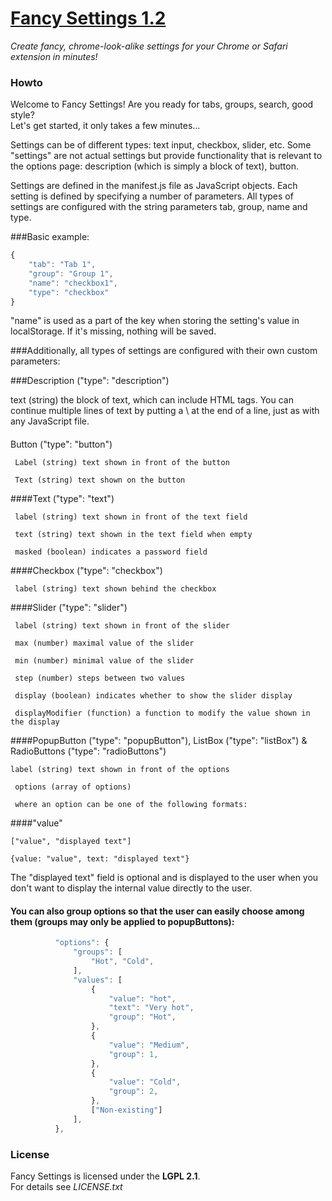 # [Fancy Settings 1.2](https://github.com/frankkohlhepp/fancy-settings)
*Create fancy, chrome-look-alike settings for your Chrome or Safari extension in minutes!*

### Howto
Welcome to Fancy Settings! Are you ready for tabs, groups, search, good style?  
Let's get started, it only takes a few minutes...

Settings can be of different types: text input, checkbox, slider, etc. Some "settings" are not actual settings but provide functionality that is relevant to the options page: description (which is simply a block of text), button.

Settings are defined in the manifest.js file as JavaScript objects. Each setting is defined by specifying a number of parameters. All types of settings are configured with the string parameters tab, group, name and type.

###Basic example:
```javascript
{
    "tab": "Tab 1",
    "group": "Group 1",
    "name": "checkbox1",
    "type": "checkbox"
}
```

"name" is used as a part of the key when storing the setting's value in localStorage. 
If it's missing, nothing will be saved.

###Additionally, all types of settings are configured with their own custom parameters:

###Description ("type": "description")

text (string) the block of text, which can include HTML tags. You can continue multiple lines of text by putting a \ at the end of a line, just as with any JavaScript file.

####
Button ("type": "button")
```
 Label (string) text shown in front of the button

 Text (string) text shown on the button
```

####Text ("type": "text")
```
 label (string) text shown in front of the text field

 text (string) text shown in the text field when empty

 masked (boolean) indicates a password field
```

####Checkbox ("type": "checkbox")
```
 label (string) text shown behind the checkbox
```

####Slider ("type": "slider")
```
 label (string) text shown in front of the slider

 max (number) maximal value of the slider

 min (number) minimal value of the slider 

 step (number) steps between two values

 display (boolean) indicates whether to show the slider display

 displayModifier (function) a function to modify the value shown in the display
```

####PopupButton ("type": "popupButton"), ListBox ("type": "listBox") & RadioButtons ("type": "radioButtons")
```
label (string) text shown in front of the options

 options (array of options)

 where an option can be one of the following formats:
```

####"value"
```
["value", "displayed text"]

{value: "value", text: "displayed text"}
```
The "displayed text" field is optional and is displayed to the user when you don't want to display the internal value directly to the user.

#### You can also group options so that the user can easily choose among them (groups may only be applied to popupButtons):

```javascript
          "options": {
              "groups": [
                  "Hot", "Cold",
              ],
              "values": [
                  {
                      "value": "hot",
                      "text": "Very hot",
                      "group": "Hot",
                  },
                  {
                      "value": "Medium",
                      "group": 1,
                  },
                  {
                      "value": "Cold",
                      "group": 2,
                  },
                  ["Non-existing"]
              ],
          },

```

### License
Fancy Settings is licensed under the **LGPL 2.1**.  
For details see *LICENSE.txt*